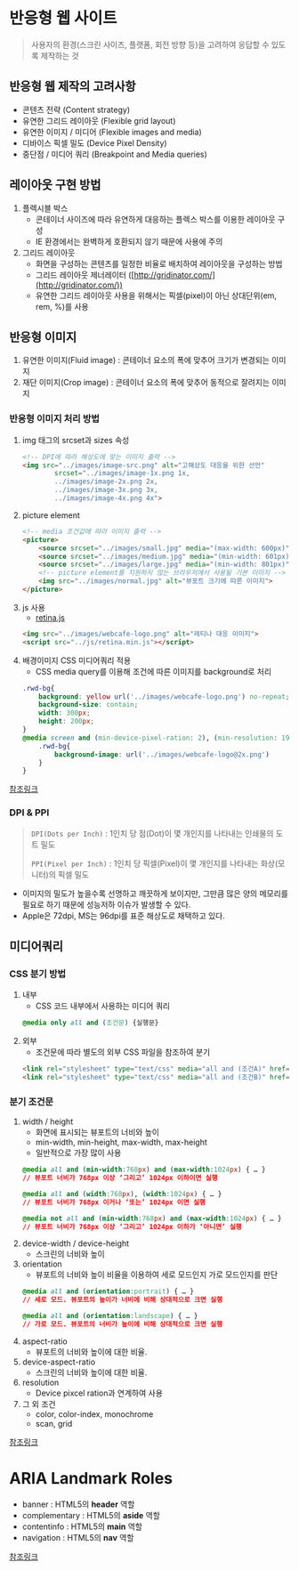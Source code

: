 # 반응형 웹 사이트
> 사용자의 환경(스크린 사이즈, 플랫폼, 회전 방향 등)을 고려하여 응답할 수 있도록 제작하는 것

## 반응형 웹 제작의 고려사항
- 콘텐츠 전략 (Content strategy)
- 유연한 그리드 레이아웃 (Flexible grid layout)
- 유연한 이미지 / 미디어 (Flexible images and media)
- 디바이스 픽셀 밀도 (Device Pixel Density)
- 중단점 / 미디어 쿼리 (Breakpoint and Media queries)

## 레이아웃 구현 방법
1. 플렉시블 박스
    - 콘테이너 사이즈에 따라 유연하게 대응하는 플렉스 박스를 이용한 레이아웃 구성
    - IE 환경에서는 완벽하게 호환되지 않기 때문에 사용에 주의
1. 그리드 레이아웃
    - 화면을 구성하는 콘텐츠를 일정한 비율로 배치하여 레이아웃을 구성하는 방법
    - 그리드 레이아웃 제너레이터 ([http://gridinator.com/](http://gridinator.com/))
    - 유연한 그리드 레이아웃 사용을 위해서는 픽셀(pixel)이 아닌 상대단위(em, rem, %)를 사용

## 반응형 이미지
1. 유연한 이미지(Fluid image) : 콘테이너 요소의 폭에 맞추어 크기가 변경되는 이미지
1. 재단 이미지(Crop image) : 콘테이너 요소의 폭에 맞추어 동적으로 잘려지는 이미지

### 반응형 이미지 처리 방법
1. img 태그의 srcset과 sizes 속성
    ```html
    <!-- DPI에 따라 해상도에 맞는 이미지 출력 -->
    <img src="../images/image-src.png" alt="고해상도 대응을 위한 선언"
            srcset="../images/image-1x.png 1x,
            ../images/image-2x.png 2x, 
            ../images/image-3x.png 3x, 
            ../images/image-4x.png 4x">
    ```
1. picture element
    ```html
    <!-- media 조건값에 따라 이미지 출력 -->
    <picture>
        <source srcset="../images/small.jpg" media="(max-width: 600px)">
        <source srcset="../images/medium.jpg" media="(min-width: 601px) and (max-width: 800px)">
        <source srcset="../images/large.jpg" media="(min-width: 801px)">
        <!-- picture element를 지원하지 않는 브라우저에서 사용될 기본 이미지 -->
        <img src="../images/normal.jpg" alt="뷰포트 크기에 따른 이미지">
    </picture>
    ```
1. js 사용
    - [retina.js](http://imulus.github.io/retinajs/)
    ```html
    <img src="../images/webcafe-logo.png" alt="레티나 대응 이미지">
    <script src="../js/retina.min.js"></script>
    ```
1. 배경이미지 CSS 미디어쿼리 적용
    - CSS media query를 이용해 조건에 따른 이미지를 background로 처리
    ```css
    .rwd-bg{
        background: yellow url('../images/webcafe-logo.png') no-repeat;
        background-size: contain;
        width: 300px;
        height: 200px;
    }
    @media screen and (min-device-pixel-ration: 2), (min-resolution: 192dpi){
        .rwd-bg{
            background-image: url('../images/webcafe-logo@2x.png')
        }
    }
    ```
[참조링크](http://www.usefulparadigm.com/2014/11/03/processing-images-on-responsive-web/)

### DPI &amp; PPI
> `DPI(Dots per Inch)` : 1인치 당 점(Dot)이 몇 개인지를 나타내는 인쇄물의 도트 밀도
>
> `PPI(Pixel per Inch)` : 1인치 당 픽셀(Pixel)이 몇 개인지를 나타내는 화상(모니터)의 픽셀 밀도

- 이미지의 밀도가 높을수록 선명하고 깨끗하게 보이지만, 그만큼 많은 양의 메모리를 필요로 하기 때문에 성능저하 이슈가 발생할 수 있다.
- Apple은 72dpi, MS는 96dpi를 표준 해상도로 채택하고 있다.

## 미디어쿼리
### CSS 분기 방법
1. 내부
    - CSS 코드 내부에서 사용하는 미디어 쿼리
    ```css
    @media only all and (조건문) {실행문}
    ```
1. 외부
    - 조건문에 따라 별도의 외부 CSS 파일을 참조하여 분기
    ```html
    <link rel="stylesheet" type="text/css" media="all and (조건A)" href="A.css">
    <link rel="stylesheet" type="text/css" media="all and (조건B)" href="B.css">
    ```
### 분기 조건문
1. width / height
    - 화면에 표시되는 뷰포트의 너비와 높이
    - min-width, min-height, max-width, max-height
    - 일반적으로 가장 많이 사용
    ```css
    @media all and (min-width:768px) and (max-width:1024px) { … } 
    // 뷰포트 너비가 768px 이상 ‘그리고’ 1024px 이하이면 실행
    
    @media all and (width:768px), (width:1024px) { … } 
    // 뷰포트 너비가 768px 이거나 ‘또는’ 1024px 이면 실행
    
    @media not all and (min-width:768px) and (max-width:1024px) { … } 
    // 뷰포트 너비가 768px 이상 ‘그리고’ 1024px 이하가 ‘아니면’ 실행
    ```
1. device-width / device-height
    - 스크린의 너비와 높이
1. orientation
    - 뷰포트의 너비와 높이 비율을 이용하여 세로 모드인지 가로 모드인지를 판단
    ```css
    @media all and (orientation:portrait) { … } 
    // 세로 모드. 뷰포트의 높이가 너비에 비해 상대적으로 크면 실행
    
    @media all and (orientation:landscape) { … } 
    // 가로 모드. 뷰포트의 너비가 높이에 비해 상대적으로 크면 실행
    ```
1. aspect-ratio
    - 뷰포트의 너비와 높이에 대한 비율.
1. device-aspect-ratio
    - 스크린의 너비와 높이에 대한 비율.
1. resolution
    - Device pixcel ration과 연계하여 사용
1. 그 외 조건
    - color, color-index, monochrome
    - scan, grid

[참조링크](http://naradesign.net/wp/2012/05/30/1823/)


# ARIA Landmark Roles
- banner : HTML5의 **header** 역할
- complementary : HTML5의 **aside** 역할
- contentinfo : HTML5의 **main** 역할
- navigation : HTML5의 **nav** 역할

[참조링크](https://www.w3.org/TR/wai-aria/roles#landmark_roles)